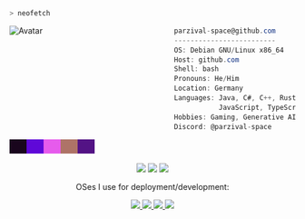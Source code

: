 <p>
  
  ```zsh
  > neofetch
  ```
  
  <a href="https://parzival.space">
    <img align="left" src="https://github.com/parzival-space.png" alt="Avatar" width="290"/>
  </a>
  
  ```csharp
  parzival-space@github.com
  -------------------------
  OS: Debian GNU/Linux x86_64
  Host: github.com
  Shell: bash
  Pronouns: He/Him
  Location: Germany
  Languages: Java, C#, C++, Rust,
             JavaScript, TypeScript...
  Hobbies: Gaming, Generative AI, 3D Printing, Hardware Hacking
  Discord: @parzival-space
  ```

  <p align="left">
    <img
      alt=""
      src="images/19061d.png"
      width="30"
      height="25"
    /><img
      alt=""
      src="images/5f08d8.png"
      width="30"
      height="25"
    /><img
      alt=""
      src="images/e65bec.png"
      width="30"
      height="25"
    /><img
      alt=""
      src="images/ae7367.png"
      width="30"
      height="25"
    /><img
      alt=""
      src="images/531385.png"
      width="30"
      height="25"
    />
  </p>
</p>

<p align="center" width="100%">
  <img
    src="http://github-profile-summary-cards.vercel.app/api/cards/most-commit-language?username=parzival-space&theme=github_dark" 
    width="32%"
  />
  <img
    src="http://github-profile-summary-cards.vercel.app/api/cards/productive-time?username=parzival-space&theme=github_dark&utcOffset=1" 
    width="32%"
  />
  <img
    src="http://github-profile-summary-cards.vercel.app/api/cards/stats?username=parzival-space&theme=github_dark" 
    width="32%"
  />
</p>

<p align="center">
  OSes I use for deployment/development:
</p>
<p align="center">
  <a href="https://www.debian.org/" target="_blank">
    <img src="https://img.shields.io/badge/Debian-A81D33?style=for-the-badge&logo=ubuntu&logoColor=white">
  </a>
  <a href="https://ubuntu.com/" target="_blank">
    <img src="https://img.shields.io/badge/Ubuntu-E95420?style=for-the-badge&logo=ubuntu&logoColor=white">
  </a>
  <a href="https://alpinelinux.org/" target="_blank">
    <img src="https://img.shields.io/badge/Alpine-0D597F?style=for-the-badge&logo=Manjaro&logoColor=white">
  </a>
  <a href="https://www.microsoft.com/de-de/windows" target="_blank">
    <img src="https://img.shields.io/badge/Windows-0078D6?logo=windows&logoColor=fff&style=for-the-badge">
  </a>
</p>

